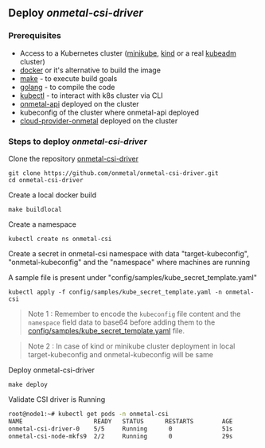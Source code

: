 ## Deploy *onmetal-csi-driver* 
### Prerequisites
- Access to a Kubernetes cluster ([minikube](https://minikube.sigs.k8s.io/docs/), [kind](https://kind.sigs.k8s.io/) or a real [kubeadm](https://kubernetes.io/docs/setup/production-environment/tools/kubeadm/install-kubeadm/) cluster)
- [docker](https://docs.docker.com/get-docker/) or it's alternative to build the image 
- [make](https://www.gnu.org/software/make/) - to execute build goals
- [golang](https://golang.org/) - to compile the code
- [kubectl](https://kubernetes.io/docs/tasks/tools/install-kubectl/) - to interact with k8s cluster via CLI
- [onmetal-api](https://github.com/onmetal/onmetal-api/) deployed on the cluster
- kubeconfig of the cluster where onmetal-api deployed
- [cloud-provider-onmetal](https://github.com/onmetal/cloud-provider-onmetal/) deployed on the cluster


    
### Steps to deploy *onmetal-csi-driver*
Clone the repository [onmetal-csi-driver](https://github.com/onmetal/onmetal-csi-driver)

```shell
git clone https://github.com/onmetal/onmetal-csi-driver.git
cd onmetal-csi-driver
```
Create a local docker build
```
make buildlocal
```
Create a namespace
```
kubectl create ns onmetal-csi
```
Create a secret in onmetal-csi namespace with data "target-kubeconfig", "onmetal-kubeconfig" and the "namespace" where machines are running

A sample file is present under "config/samples/kube_secret_template.yaml"
```
kubectl apply -f config/samples/kube_secret_template.yaml -n onmetal-csi
```
> Note 1 : Remember to encode the `kubeconfig` file content and the `namespace` field data to base64 before adding them to the [config/samples/kube_secret_template.yaml](https://github.com/onmetal/onmetal-csi-driver/blob/main/config/samples/kube_secret_template.yaml) file.

> Note 2 : In case of kind or minikube cluster deployment in local target-kubeconfig and onmetal-kubeconfig will be same


Deploy onmetal-csi-driver
```
make deploy
```
Validate CSI driver is Running

```bash
root@node1:~# kubectl get pods -n onmetal-csi
NAME                    READY   STATUS      RESTARTS        AGE
onmetal-csi-driver-0    5/5     Running      0              51s
onmetal-csi-node-mkfs9  2/2     Running      0              29s
```

